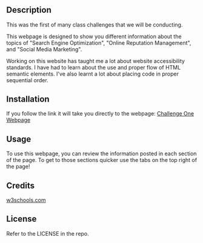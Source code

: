 # <Challenge-One>

## Description

This was the first of many class challenges that we will be conducting.

This webpage is designed to show you different information about the topics of "Search Engine Optimization", 
"Online Reputation Management", and "Social Media Marketing".

Working on this website has taught me a lot about website accessibility standards. I have had to learn about the use and proper flow of HTML semantic elements. I've also learnt a lot about placing code in proper sequential order.

## Installation

If you follow the link it will take you directly to the webpage:
<a href="https://poochmagunder.github.io/Challenge-One/">Challenge One Webpage</a>


## Usage

To use this webpage, you can review the information posted in each section of the page. To get to those sections quicker use the tabs on the top right of the page!

## Credits

<a href="https://www.w3schools.com/html/html_attributes.asp">w3schools.com</a>

## License

Refer to the LICENSE in the repo.


